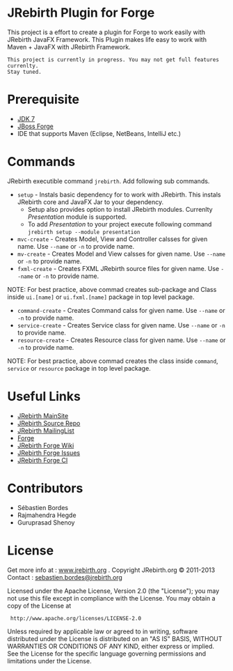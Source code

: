 JRebirth Plugin for Forge
=========================

This project is a effort to create a plugin for Forge to work easily with JRebirth JavaFX Framework. 
This Plugin makes life easy to work with Maven + JavaFX with JRebirth Framework. 

    This project is currently in progress. You may not get full features currenlty.
    Stay tuned.

Prerequisite
=============
* [JDK 7](http://www.oracle.com/technetwork/java/javase/downloads/jdk7-downloads-1880260.html)
* [JBoss Forge](http://forge.jboss.org)
* IDE that supports Maven (Eclipse, NetBeans, IntelliJ etc.)

Commands
========
JRebirth executible command `jrebirth`. Add following sub commands. 

* `setup` - Instals basic dependency for to work with JRebirth. This instals JRebirth core and JavaFX Jar to your dependency.
    + Setup also provides option to install JRebirth modules. Currenlty _Presentation_ module is supported. 
    + To add _Presentation_ to your project execute following command `jrebirth setup --module presentation`
* `mvc-create` - Creates Model, View and Controller calsses for given name. Use `--name` or `-n` to provide name.
* `mv-create` - Creates Model and View calsses for given name. Use `--name` or `-n` to provide name.
* `fxml-create` - Creates FXML JRebirth source files for given name. Use `--name` or `-n` to provide name.

NOTE: For best practice, above commad creates sub-package and Class inside `ui.[name]` or `ui.fxml.[name]` package in top level package.

* `command-create` - Creates Command calss for given name. Use `--name` or `-n` to provide name.
* `service-create` - Creates Service class for given name. Use `--name` or `-n` to provide name.
* `resource-create` - Creates Resource class for given name. Use `--name` or `-n` to provide name.

NOTE: For best practice, above commad creates the class inside `command`, `service` or `resource` package in top level package.

Useful Links
============
* [JRebirth MainSite](http://jrebirth.org/)
* [JRebirth Source Repo](https://github.com/JRebirth)
* [JRebirth MailingList](https://groups.google.com/forum/?fromgroups#!forum/jrebirth-users)
* [Forge](http://forge.jboss.org/)
* [JRebirth Forge Wiki](https://github.com/JRebirth/forge-jrebirth-plugin/wiki)
* [JRebirth Forge Issues](https://github.com/JRebirth/forge-jrebirth-plugin/issues)
* [JRebirth Forge CI](http://ci.jrebirth.org/job/JRebirth-Forge-master/)

Contributors
============
* Sébastien Bordes
* Rajmahendra Hegde
* Guruprasad Shenoy

License
=======

 Get more info at : www.jrebirth.org . Copyright JRebirth.org © 2011-2013 Contact : sebastien.bordes@jrebirth.org

 Licensed under the Apache License, Version 2.0 (the "License"); you may not use this file except in compliance with
 the License. You may obtain a copy of the License at

     http://www.apache.org/licenses/LICENSE-2.0

 Unless required by applicable law or agreed to in writing, software distributed under the License is distributed on
 an "AS IS" BASIS, WITHOUT WARRANTIES OR CONDITIONS OF ANY KIND, either express or implied. See the License for the
 specific language governing permissions and limitations under the License.
